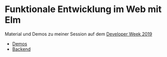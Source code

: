 # Funktionale Entwicklung im Web mit Elm

Material und Demos zu meiner Session auf dem [Developer Week 2019](https://www.developer-week.de/)

- [Demos](./Demos/)
- [Backend](./Demos/Backend/)